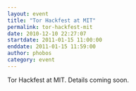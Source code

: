 ```yaml
---
layout: event
title: "Tor Hackfest at MIT"
permalink: tor-hackfest-mit
date: 2010-12-10 22:27:07
startdate: 2011-01-15 11:00:00
enddate: 2011-01-15 11:59:00
author: phobos
category: event
---
```


Tor Hackfest at MIT. Details coming soon.
